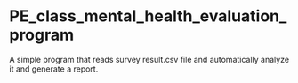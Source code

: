 # PE_class_mental_health_evaluation_program
A simple program that reads survey result.csv file and automatically analyze it and generate a report.
